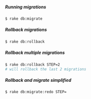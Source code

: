 ##### Running migrations
 ```sh
 $ rake db:migrate
 ```
##### Rollback migrations
```sh
$ rake db:rollback
```
##### Rollback multiple migrations
```sh
$ rake db:rollback STEP=2
# will rollback the last 2 migrations
```
##### Rollback and migrate simplified
```sh
$ rake db:migrate:redo STEP=
```
